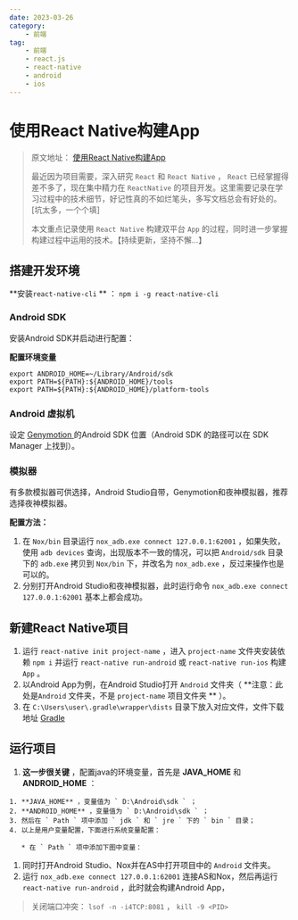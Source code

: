 ```yaml
---
date: 2023-03-26
category:
    - 前端
tag:
    - 前端
    - react.js
    - react-native
    - android
    - ios
---
```

 # 使用React Native构建App
> 原文地址： [ 使用React Native构建App ]()
>
> 最近因为项目需要，深入研究 ` React ` 和 ` React Native ` ， ` React ` 已经掌握得差不多了，现在集中精力在 `
> ReactNative ` 的项目开发。这里需要记录在学习过程中的技术细节，好记性真的不如烂笔头，多写文档总会有好处的。[坑太多，一个个填]
>
> 本文重点记录使用 ` React Native ` 构建双平台 ` App ` 的过程，同时进一步掌握构建过程中运用的技术。【持续更新，坚持不懈...】

##  搭建开发环境

**安装` react-native-cli ` ** ： ` npm i -g react-native-cli `

###  Android SDK

安装Android SDK并启动进行配置：

**配置环境变量**

    
    
    export ANDROID_HOME=~/Library/Android/sdk
    export PATH=${PATH}:${ANDROID_HOME}/tools
    export PATH=${PATH}:${ANDROID_HOME}/platform-tools

###  Android 虚拟机

设定 [ Genymotion ]() 的Android SDK 位置（Android SDK 的路径可以在 SDK Manager 上找到）。

###  模拟器

有多款模拟器可供选择，Android Studio自带，Genymotion和夜神模拟器，推荐选择夜神模拟器。

**配置方法：**

  1. 在 ` Nox/bin ` 目录运行 ` nox_adb.exe connect 127.0.0.1:62001 ` ，如果失败，使用 ` adb devices ` 查询，出现版本不一致的情况，可以把 ` Android/sdk ` 目录下的 ` adb.exe ` 拷贝到 ` Nox/bin ` 下，并改名为 ` nox_adb.exe ` ，反过来操作也是可以的。 
  2. 分别打开Android Studio和夜神模拟器，此时运行命令 ` nox_adb.exe connect 127.0.0.1:62001 ` 基本上都会成功。 

##  新建React Native项目

  1. 运行 ` react-native init project-name ` ，进入 ` project-name ` 文件夹安装依赖 ` npm i ` 并运行 ` react-native run-android ` 或 ` react-native run-ios ` 构建 ` App ` 。 
  2. 以Android App为例，在Android Studio打开 ` Android ` 文件夹（ **注意：此处是` Android ` 文件夹，不是 ` project-name ` 项目文件夹 ** ）。 
  3. 在 ` C:\Users\user\.gradle\wrapper\dists ` 目录下放入对应文件，文件下载地址 [ Gradle ]()

  
  

##  运行项目

  1. **这一步很关键** ，配置java的环境变量，首先是 **JAVA_HOME** 和 **ANDROID_HOME** ： 

    1. **JAVA_HOME** ，变量值为 ` D:\Android\sdk ` ； 
    2. **ANDROID_HOME** ，变量值为 ` D:\Android\sdk ` ； 
    3. 然后在 ` Path ` 项中添加 ` jdk ` 和 ` jre ` 下的 ` bin ` 目录； 
    4. 以上是用户变量配置，下面进行系统变量配置： 

       * 在 ` Path ` 项中添加下图中变量： 

  1. 同时打开Android Studio、Nox并在AS中打开项目中的 ` Android ` 文件夹。 
  2. 运行 ` nox_adb.exe connect 127.0.0.1:62001 ` 连接AS和Nox，然后再运行 ` react-native run-android ` ，此时就会构建Android App， 

> 关闭端口冲突： ` lsof -n -i4TCP:8081 ` ， ` kill -9 <PID> `

